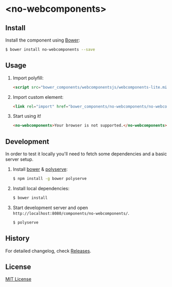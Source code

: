 # &lt;no-webcomponents&gt;

## Install

Install the component using [Bower](http://bower.io/):

```sh
$ bower install no-webcomponents --save
```

## Usage

1. Import polyfill:

    ```html
    <script src="bower_components/webcomponentsjs/webcomponents-lite.min.js"></script>
    ```

2. Import custom element:

    ```html
    <link rel="import" href="bower_components/no-webcomponents/no-webcomponents.html">
    ```

3. Start using it!

    ```html
    <no-webcomponents>Your browser is not supported.</no-webcomponents>
    ```

## Development

In order to test it locally you'll need to fetch some dependencies and a basic server setup.

1. Install [bower](http://bower.io/) & [polyserve](https://npmjs.com/polyserve):

    ```sh
    $ npm install -g bower polyserve
    ```

2. Install local dependencies:

    ```sh
    $ bower install
    ```

3. Start development server and open `http://localhost:8080/components/no-webcomponents/`.

    ```sh
    $ polyserve
    ```

## History

For detailed changelog, check [Releases](https://github.com/coreyfarrell/no-webcomponents/releases).

## License

[MIT License](http://opensource.org/licenses/MIT)
